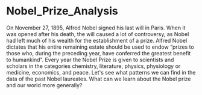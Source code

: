# Nobel_Prize_Analysis
On November 27, 1895, Alfred Nobel signed his last will in Paris. When it was opened after his death, the will caused a lot of controversy, as Nobel had left much of his wealth for the establishment of a prize.  Alfred Nobel dictates that his entire remaining estate should be used to endow “prizes to those who, during the preceding year, have conferred the greatest benefit to humankind”.  Every year the Nobel Prize is given to scientists and scholars in the categories chemistry, literature, physics, physiology or medicine, economics, and peace. Let's see what patterns we can find in the data of the past Nobel laureates. What can we learn about the Nobel prize and our world more generally?
